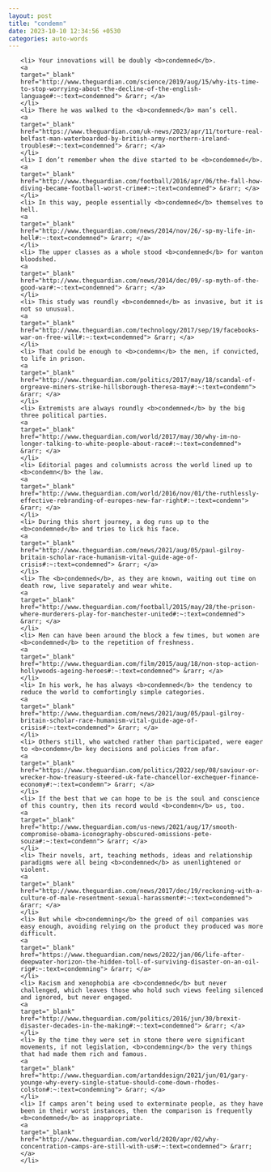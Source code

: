 ```yaml
---
layout: post
title: "condemn"
date: 2023-10-10 12:34:56 +0530
categories: auto-words
---
```

<ol>

    <li> Your innovations will be doubly <b>condemned</b>.
    <a 
    target="_blank" 
    href="http://www.theguardian.com/science/2019/aug/15/why-its-time-to-stop-worrying-about-the-decline-of-the-english-language#:~:text=condemned"> &rarr; </a>
    </li>
    <li> There he was walked to the <b>condemned</b> man’s cell.
    <a 
    target="_blank" 
    href="https://www.theguardian.com/uk-news/2023/apr/11/torture-real-belfast-man-waterboarded-by-british-army-northern-ireland-troubles#:~:text=condemned"> &rarr; </a>
    </li>
    <li> I don’t remember when the dive started to be <b>condemned</b>.
    <a 
    target="_blank" 
    href="http://www.theguardian.com/football/2016/apr/06/the-fall-how-diving-became-football-worst-crime#:~:text=condemned"> &rarr; </a>
    </li>
    <li> In this way, people essentially <b>condemned</b> themselves to hell.
    <a 
    target="_blank" 
    href="http://www.theguardian.com/news/2014/nov/26/-sp-my-life-in-hell#:~:text=condemned"> &rarr; </a>
    </li>
    <li> The upper classes as a whole stood <b>condemned</b> for wanton bloodshed.
    <a 
    target="_blank" 
    href="http://www.theguardian.com/news/2014/dec/09/-sp-myth-of-the-good-war#:~:text=condemned"> &rarr; </a>
    </li>
    <li> This study was roundly <b>condemned</b> as invasive, but it is not so unusual.
    <a 
    target="_blank" 
    href="http://www.theguardian.com/technology/2017/sep/19/facebooks-war-on-free-will#:~:text=condemned"> &rarr; </a>
    </li>
    <li> That could be enough to <b>condemn</b> the men, if convicted, to life in prison.
    <a 
    target="_blank" 
    href="http://www.theguardian.com/politics/2017/may/18/scandal-of-orgreave-miners-strike-hillsborough-theresa-may#:~:text=condemn"> &rarr; </a>
    </li>
    <li> Extremists are always roundly <b>condemned</b> by the big three political parties.
    <a 
    target="_blank" 
    href="http://www.theguardian.com/world/2017/may/30/why-im-no-longer-talking-to-white-people-about-race#:~:text=condemned"> &rarr; </a>
    </li>
    <li> Editorial pages and columnists across the world lined up to <b>condemn</b> the law.
    <a 
    target="_blank" 
    href="http://www.theguardian.com/world/2016/nov/01/the-ruthlessly-effective-rebranding-of-europes-new-far-right#:~:text=condemn"> &rarr; </a>
    </li>
    <li> During this short journey, a dog runs up to the <b>condemned</b> and tries to lick his face.
    <a 
    target="_blank" 
    href="http://www.theguardian.com/news/2021/aug/05/paul-gilroy-britain-scholar-race-humanism-vital-guide-age-of-crisis#:~:text=condemned"> &rarr; </a>
    </li>
    <li> The <b>condemned</b>, as they are known, waiting out time on death row, live separately and wear white.
    <a 
    target="_blank" 
    href="http://www.theguardian.com/football/2015/may/28/the-prison-where-murderers-play-for-manchester-united#:~:text=condemned"> &rarr; </a>
    </li>
    <li> Men can have been around the block a few times, but women are <b>condemned</b> to the repetition of freshness.
    <a 
    target="_blank" 
    href="http://www.theguardian.com/film/2015/aug/18/non-stop-action-hollywoods-ageing-heroes#:~:text=condemned"> &rarr; </a>
    </li>
    <li> In his work, he has always <b>condemned</b> the tendency to reduce the world to comfortingly simple categories.
    <a 
    target="_blank" 
    href="http://www.theguardian.com/news/2021/aug/05/paul-gilroy-britain-scholar-race-humanism-vital-guide-age-of-crisis#:~:text=condemned"> &rarr; </a>
    </li>
    <li> Others still, who watched rather than participated, were eager to <b>condemn</b> key decisions and policies from afar.
    <a 
    target="_blank" 
    href="https://www.theguardian.com/politics/2022/sep/08/saviour-or-wrecker-how-treasury-steered-uk-fate-chancellor-exchequer-finance-economy#:~:text=condemn"> &rarr; </a>
    </li>
    <li> If the best that we can hope to be is the soul and conscience of this country, then its record would <b>condemn</b> us, too.
    <a 
    target="_blank" 
    href="http://www.theguardian.com/us-news/2021/aug/17/smooth-compromise-obama-iconography-obscured-omissions-pete-souza#:~:text=condemn"> &rarr; </a>
    </li>
    <li> Their novels, art, teaching methods, ideas and relationship paradigms were all being <b>condemned</b> as unenlightened or violent.
    <a 
    target="_blank" 
    href="http://www.theguardian.com/news/2017/dec/19/reckoning-with-a-culture-of-male-resentment-sexual-harassment#:~:text=condemned"> &rarr; </a>
    </li>
    <li> But while <b>condemning</b> the greed of oil companies was easy enough, avoiding relying on the product they produced was more difficult.
    <a 
    target="_blank" 
    href="https://www.theguardian.com/news/2022/jan/06/life-after-deepwater-horizon-the-hidden-toll-of-surviving-disaster-on-an-oil-rig#:~:text=condemning"> &rarr; </a>
    </li>
    <li> Racism and xenophobia are <b>condemned</b> but never challenged, which leaves those who hold such views feeling silenced and ignored, but never engaged.
    <a 
    target="_blank" 
    href="http://www.theguardian.com/politics/2016/jun/30/brexit-disaster-decades-in-the-making#:~:text=condemned"> &rarr; </a>
    </li>
    <li> By the time they were set in stone there were significant movements, if not legislation, <b>condemning</b> the very things that had made them rich and famous.
    <a 
    target="_blank" 
    href="http://www.theguardian.com/artanddesign/2021/jun/01/gary-younge-why-every-single-statue-should-come-down-rhodes-colston#:~:text=condemning"> &rarr; </a>
    </li>
    <li> If camps aren’t being used to exterminate people, as they have been in their worst instances, then the comparison is frequently <b>condemned</b> as inappropriate.
    <a 
    target="_blank" 
    href="http://www.theguardian.com/world/2020/apr/02/why-concentration-camps-are-still-with-us#:~:text=condemned"> &rarr; </a>
    </li>